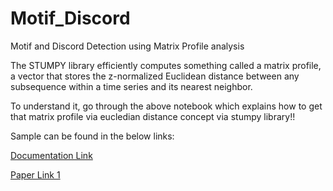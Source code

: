 # Motif_Discord
Motif and Discord Detection using Matrix Profile analysis

The STUMPY library efficiently computes something called a matrix profile, a vector that stores the z-normalized Euclidean distance between any subsequence within a time series and its nearest neighbor.

To understand it, go through the above notebook which explains how to get that matrix profile via eucledian distance concept via stumpy library!!

Sample can be found in the below links:

[Documentation Link](https://stumpy.readthedocs.io/en/latest/Tutorial_The_Matrix_Profile.html)

[Paper Link 1](https://www.cs.ucr.edu/~eamonn/PID4481997_extend_Matrix%20Profile_I.pdf)

